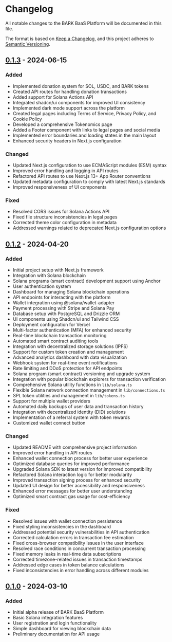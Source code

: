 # Changelog

All notable changes to the BARK BaaS Platform will be documented in this file.

The format is based on [Keep a Changelog](https://keepachangelog.com/en/1.0.0/),
and this project adheres to [Semantic Versioning](https://semver.org/spec/v2.0.0.html).

## [0.1.3] - 2024-06-15

### Added
- Implemented donation system for SOL, USDC, and BARK tokens
- Created API routes for handling donation transactions
- Added support for Solana Actions API
- Integrated shadcn/ui components for improved UI consistency
- Implemented dark mode support across the platform
- Created legal pages including Terms of Service, Privacy Policy, and Cookie Policy
- Developed a comprehensive Tokenomics page
- Added a Footer component with links to legal pages and social media
- Implemented error boundaries and loading states in the main layout
- Enhanced security headers in Next.js configuration

### Changed
- Updated Next.js configuration to use ECMAScript modules (ESM) syntax
- Improved error handling and logging in API routes
- Refactored API routes to use Next.js 13+ App Router conventions
- Updated metadata configuration to comply with latest Next.js standards
- Improved responsiveness of UI components

### Fixed
- Resolved CORS issues for Solana Actions API
- Fixed file structure inconsistencies in legal pages
- Corrected theme color configuration in metadata
- Addressed warnings related to deprecated Next.js configuration options

## [0.1.2] - 2024-04-20

### Added
- Initial project setup with Next.js framework
- Integration with Solana blockchain
- Solana programs (smart contract) development support using Anchor
- User authentication system
- Dashboard for managing Solana blockchain operations
- API endpoints for interacting with the platform
- Wallet integration using @solana/wallet-adapter
- Payment processing with Stripe and Solana Pay
- Database setup with PostgreSQL and Drizzle ORM
- UI components using Shadcn/ui and Tailwind CSS
- Deployment configuration for Vercel
- Multi-factor authentication (MFA) for enhanced security
- Real-time blockchain transaction monitoring
- Automated smart contract auditing tools
- Integration with decentralized storage solutions (IPFS)
- Support for custom token creation and management
- Advanced analytics dashboard with data visualization
- Webhook system for real-time event notifications
- Rate limiting and DDoS protection for API endpoints
- Solana program (smart contract) versioning and upgrade system
- Integration with popular blockchain explorers for transaction verification
- Comprehensive Solana utility functions in `lib/solana.ts`
- Flexible Solana network connection management in `lib/connections.ts`
- SPL token utilities and management in `lib/tokens.ts`
- Support for multiple wallet providers
- Automated daily backups of user data and transaction history
- Integration with decentralized identity (DID) solutions
- Implementation of a referral system with token rewards
- Customized wallet connect button

### Changed
- Updated README with comprehensive project information
- Improved error handling in API routes
- Enhanced wallet connection process for better user experience
- Optimized database queries for improved performance
- Upgraded Solana SDK to latest version for improved compatibility
- Refactored Solana interaction logic for better modularity
- Improved transaction signing process for enhanced security
- Updated UI design for better accessibility and responsiveness
- Enhanced error messages for better user understanding
- Optimized smart contract gas usage for cost-efficiency

### Fixed
- Resolved issues with wallet connection persistence
- Fixed styling inconsistencies in the dashboard
- Addressed potential security vulnerabilities in API authentication
- Corrected calculation errors in transaction fee estimation
- Fixed cross-browser compatibility issues in the user interface
- Resolved race conditions in concurrent transaction processing
- Fixed memory leaks in real-time data subscriptions
- Corrected timezone-related issues in transaction timestamps
- Addressed edge cases in token balance calculations
- Fixed inconsistencies in error handling across different modules

## [0.1.0] - 2024-03-10

### Added
- Initial alpha release of BARK BaaS Platform
- Basic Solana integration features
- User registration and login functionality
- Simple dashboard for viewing blockchain data
- Preliminary documentation for API usage

[Unreleased]: https://github.com/barkprotocol/baas-platform/compare/v0.1.3...HEAD
[0.1.3]: https://github.com/barkprotocol/baas-platform/compare/v0.1.2...v0.1.3
[0.1.2]: https://github.com/barkprotocol/baas-platform/compare/v0.1.0...v0.1.2
[0.1.0]: https://github.com/barkprotocol/baas-platform/releases/tag/v0.1.0